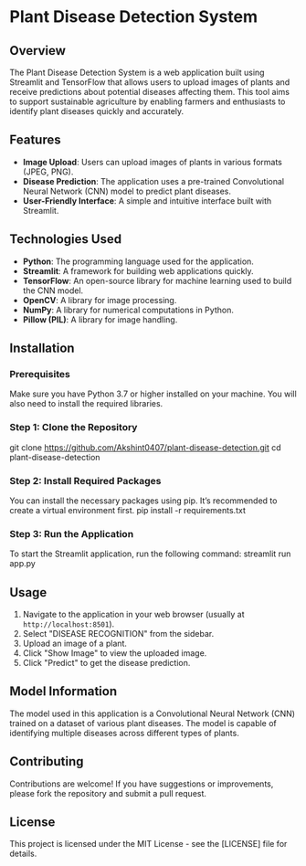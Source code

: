 # Plant Disease Detection System

## Overview
The Plant Disease Detection System is a web application built using Streamlit and TensorFlow that allows users to upload images of plants and receive predictions about potential diseases affecting them. This tool aims to support sustainable agriculture by enabling farmers and enthusiasts to identify plant diseases quickly and accurately.

## Features
- **Image Upload**: Users can upload images of plants in various formats (JPEG, PNG).
- **Disease Prediction**: The application uses a pre-trained Convolutional Neural Network (CNN) model to predict plant diseases.
- **User-Friendly Interface**: A simple and intuitive interface built with Streamlit.

## Technologies Used
- **Python**: The programming language used for the application.
- **Streamlit**: A framework for building web applications quickly.
- **TensorFlow**: An open-source library for machine learning used to build the CNN model.
- **OpenCV**: A library for image processing.
- **NumPy**: A library for numerical computations in Python.
- **Pillow (PIL)**: A library for image handling.

## Installation

### Prerequisites
Make sure you have Python 3.7 or higher installed on your machine. You will also need to install the required libraries.

### Step 1: Clone the Repository
git clone https://github.com/Akshint0407/plant-disease-detection.git
cd plant-disease-detection

### Step 2: Install Required Packages
You can install the necessary packages using pip. It’s recommended to create a virtual environment first.
pip install -r requirements.txt

### Step 3: Run the Application
To start the Streamlit application, run the following command:
streamlit run app.py

## Usage
1. Navigate to the application in your web browser (usually at `http://localhost:8501`).
2. Select "DISEASE RECOGNITION" from the sidebar.
3. Upload an image of a plant.
4. Click "Show Image" to view the uploaded image.
5. Click "Predict" to get the disease prediction.

## Model Information
The model used in this application is a Convolutional Neural Network (CNN) trained on a dataset of various plant diseases. The model is capable of identifying multiple diseases across different types of plants.

## Contributing
Contributions are welcome! If you have suggestions or improvements, please fork the repository and submit a pull request.

## License
This project is licensed under the MIT License - see the [LICENSE] file for details.




